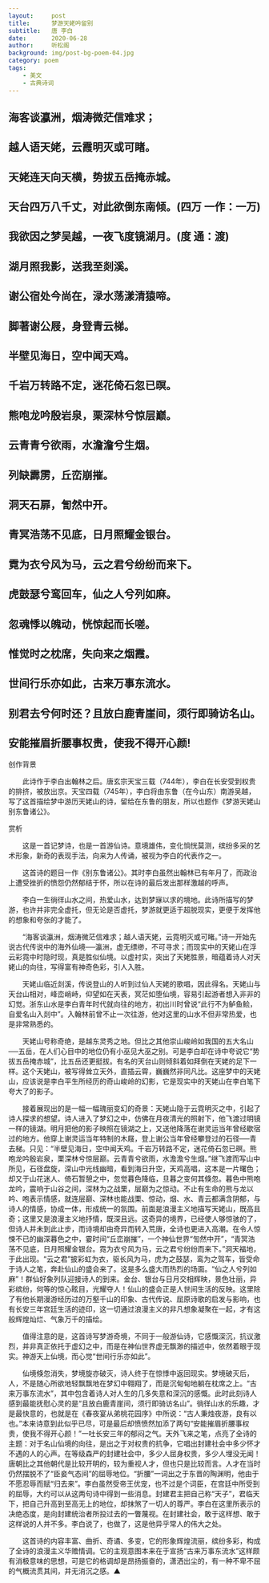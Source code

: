 ```yaml
---
layout:     post
title:      梦游天姥吟留别
subtitle:   唐 李白
date:       2020-06-28
author:     听松阁
background: img/post-bg-poem-04.jpg
category: poem
tags:
    - 美文
    - 古典诗词
---
```


## 海客谈瀛洲，烟涛微茫信难求；
## 越人语天姥，云霞明灭或可睹。
## 天姥连天向天横，势拔五岳掩赤城。
## 天台四万八千丈，对此欲倒东南倾。(四万 一作：一万)
## 我欲因之梦吴越，一夜飞度镜湖月。(度 通：渡)
## 湖月照我影，送我至剡溪。
## 谢公宿处今尚在，渌水荡漾清猿啼。
## 脚著谢公屐，身登青云梯。
## 半壁见海日，空中闻天鸡。
## 千岩万转路不定，迷花倚石忽已暝。
## 熊咆龙吟殷岩泉，栗深林兮惊层巅。
## 云青青兮欲雨，水澹澹兮生烟。
## 列缺霹雳，丘峦崩摧。
## 洞天石扉，訇然中开。
## 青冥浩荡不见底，日月照耀金银台。 
## 霓为衣兮风为马，云之君兮纷纷而来下。
## 虎鼓瑟兮鸾回车，仙之人兮列如麻。
## 忽魂悸以魄动，恍惊起而长嗟。
## 惟觉时之枕席，失向来之烟霞。
## 世间行乐亦如此，古来万事东流水。
## 别君去兮何时还？且放白鹿青崖间，须行即骑访名山。
## 安能摧眉折腰事权贵，使我不得开心颜!







创作背景



　　此诗作于李白出翰林之后。唐玄宗天宝三载（744年），李白在长安受到权贵的排挤，被放出京。天宝四载（745年），李白将由东鲁（在今山东）南游吴越，写了这首描绘梦中游历天姥山的诗，留给在东鲁的朋友，所以也题作《梦游天姥山别东鲁诸公》。







赏析



　　这是一首记梦诗，也是一首游仙诗。意境雄伟，变化惝恍莫测，缤纷多采的艺术形象，新奇的表现手法，向来为人传诵，被视为李白的代表作之一。



　　这首诗的题目一作《别东鲁诸公》。其时李白虽然出翰林已有年月了，而政治上遭受挫折的愤怨仍然郁结于怀，所以在诗的最后发出那样激越的呼声。



　　李白一生徜徉山水之间，热爱山水，达到梦寐以求的境地。此诗所描写的梦游，也许并非完全虚托，但无论是否虚托，梦游就更适于超脱现实，更便于发挥他的想象和夸张的才能了。



　　“海客谈瀛洲，烟涛微茫信难求；越人语天姥，云霓明灭或可睹。”诗一开始先说古代传说中的海外仙境──瀛洲，虚无缥缈，不可寻求；而现实中的天姥山在浮云彩霓中时隐时现，真是胜似仙境。以虚衬实，突出了天姥胜景，暗蕴着诗人对天姥山的向往，写得富有神奇色彩，引人入胜。



　　天姥山临近剡溪，传说登山的人听到过仙人天姥的歌唱，因此得名。天姥山与天台山相对，峰峦峭峙，仰望如在天表，冥茫如堕仙境，容易引起游者想入非非的幻觉。浙东山水是李白青年时代就向往的地方，初出川时曾说“此行不为鲈鱼鲙，自爱名山入剡中”。入翰林前曾不止一次往游，他对这里的山水不但非常热爱，也是非常熟悉的。



　　天姥山号称奇绝，是越东灵秀之地。但比之其他崇山峻岭如我国的五大名山──五岳，在人们心目中的地位仍有小巫见大巫之别。可是李白却在诗中夸说它“势拔五岳掩赤城”，比五岳还更挺拔。有名的天台山则倾斜着如拜倒在天姥的足下一样。这个天姥山，被写得耸立天外，直插云霄，巍巍然非同凡比。这座梦中的天姥山，应该说是李白平生所经历的奇山峻岭的幻影，它是现实中的天姥山在李白笔下夸大了的影子。



　　接着展现出的是一幅一幅瑰丽变幻的奇景：天姥山隐于云霓明灭之中，引起了诗人探求的想望。诗人进入了梦幻之中，仿佛在月夜清光的照射下，他飞渡过明镜一样的镜湖。明月把他的影子映照在镜湖之上，又送他降落在谢灵运当年曾经歇宿过的地方。他穿上谢灵运当年特制的木屐，登上谢公当年曾经攀登过的石径──青去梯。只见：“半壁见海日，空中闻天鸡。千岩万转路不定，迷花倚石忽已暝。熊咆龙吟殷岩泉，栗深林兮惊层巅。云青青兮欲雨，水澹澹兮生烟。”继飞渡而写山中所见，石径盘旋，深山中光线幽暗，看到海日升空，天鸡高唱，这本是一片曙色；却又于山花迷人、倚石暂憩之中，忽觉暮色降临，旦暮之变何其倏忽。暮色中熊咆龙吟，震响于山谷之间，深林为之战栗，层巅为之惊动。不止有生命的熊与龙以吟、咆表示情感，就连层巅、深林也能战栗、惊动，烟、水、青云都满含阴郁，与诗人的情感，协成一体，形成统一的氛围。前面是浪漫主义地描写天姥山，既高且奇；这里又是浪漫主义地抒情，既深且远。这奇异的境界，已经使人够惊骇的了，但诗人并未到此止步，而诗境却由奇异而转入荒唐，全诗也更进入高潮。在令人惊悚不已的幽深暮色之中，霎时间“丘峦崩摧”，一个神仙世界“訇然中开”，“青冥浩荡不见底，日月照耀金银台。霓为衣兮风为马，云之君兮纷纷而来下。”洞天福地，于此出现。“云之君”披彩虹为衣，驱长风为马，虎为之鼓瑟，鸾为之驾车，皆受命于诗人之笔，奔赴仙山的盛会来了。这是多么盛大而热烈的场面。“仙之人兮列如麻”！群仙好象列队迎接诗人的到来。金台、银台与日月交相辉映，景色壮丽，异彩缤纷，何等的惊心眩目，光耀夺人！仙山的盛会正是人世间生活的反映。这里除了有他长期漫游经历过的万壑千山的印象、古代传说、屈原诗歌的启发与影响，也有长安三年宫廷生活的迹印，这一切通过浪漫主义的非凡想象凝聚在一起，才有这般辉煌灿烂、气象万千的描绘。



　　值得注意的是，这首诗写梦游奇境，不同于一般游仙诗，它感慨深沉，抗议激烈，并非真正依托于虚幻之中，而是在神仙世界虚无飘渺的描述中，依然着眼于现实。神游天上仙境，而心觉“世间行乐亦如此”。



　　仙境倏忽消失，梦境旋亦破灭，诗人终于在惊悸中返回现实。梦境破灭后，人，不是随心所欲地轻飘飘地在梦幻中翱翔了，而是沉甸甸地躺在枕席之上。“古来万事东流水”，其中包含着诗人对人生的几多失意和深沉的感慨。此时此刻诗人感到最能抚慰心灵的是“且放白鹿青崖间，须行即骑访名山”。徜徉山水的乐趣，才是最快意的，也就是在《春夜宴从弟桃花园序》中所说：“古人秉烛夜游，良有以也。”本来诗意到此似乎已尽，可是最后却愤愤然加添了两句“安能摧眉折腰事权贵，使我不得开心颜！”一吐长安三年的郁闷之气。天外飞来之笔，点亮了全诗的主题：对于名山仙境的向往，是出之于对权贵的抗争，它唱出封建社会中多少怀才不遇的人的心声。在等级森严的封建社会中，多少人屈身权贵，多少人埋没无闻！唐朝比之其他朝代是比较开明的，较为重视人才，但也只是比较而言。人才在当时仍然摆脱不了“臣妾气态间”的屈辱地位。“折腰”一词出之于东晋的陶渊明，他由于不愿忍辱而赋“归去来”。李白虽然受帝王优宠，也不过是个词臣，在宫廷中所受到的屈辱，大约可以从这两句诗中得到一些消息。封建君主把自己称“天子”，君临天下，把自己升高到至高无上的地位，却抹煞了一切人的尊严。李白在这里所表示的决绝态度，是向封建统治者所投过去的一瞥蔑视。在封建社会，敢于这样想、敢于这样说的人并不多。李白说了，也做了，这是他异乎常人的伟大之处。



　　这首诗的内容丰富、曲折、奇谲、多变，它的形象辉煌流丽，缤纷多彩，构成了全诗的浪漫主义华赡情调。它的主观意图本来在于宣扬“古来万事东流水”这样颇有消极意味的思想，可是它的格调却是昂扬振奋的，潇洒出尘的，有一种不卑不屈的气概流贯其间，并无消沉之感。▲

